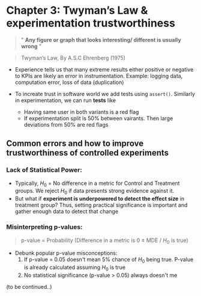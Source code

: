 # Chapter 3: Twyman’s Law & experimentation trustworthiness

> " **Any figure or graph that looks interesting/ different is usually wrong** "

> Twyman’s Law, By A.S.C Ehrenberg (1975)

- Experience tells us that many extreme results either positive or negative to KPIs are likely an error in instrumentation. Example: logging data, computation error, loss of data (duplication)

- To increate trust in software world we add tests using `assert()`. Similarly in experimentation, we can run **tests** like
    - Having same user in both variants is a red flag
    - If experimentation split is 50% between vairants. Then large deviations from 50% are red flags

## Common errors and how to improve trustworthiness of controlled experiments

### **Lack of Statistical Power**: 
- Typically, $H_0$ = No difference in a metric for Control and Treatment groups. We reject $H_0$ if data presents strong evidence against it. 
- But what if **experiment is underpowered to detect the effect size** in treatment group? Thus, setting practical significance is important and gather enough data to detect that change

### **Misinterpreting p-values**: 
>p-value = Probability (Difference in a metric is $0$ $±$ MDE $/$ $H_0$ is true)

- Debunk popular p-value misconceptions:
    1. If p-value = 0.05 doesn't mean 5% chance of $H_0$ being true. P-value is already calculated assuming $H_0$ is true
    2. No statistical significance (p-value > 0.05) always doesn't me

(to be continued..)
